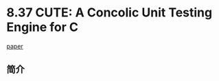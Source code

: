 # 8.37 CUTE: A Concolic Unit Testing Engine for C


[paper](http://mir.cs.illinois.edu/marinov/publications/SenETAL05CUTE.pdf)

## 简介
